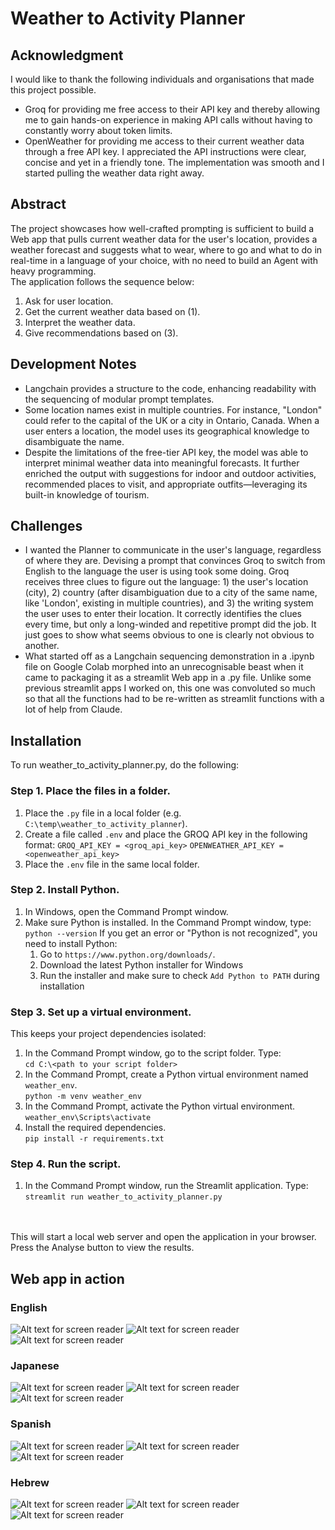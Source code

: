 # Weather to Activity Planner

## Acknowledgment
I would like to thank the following individuals and organisations that made this project possible. 
* Groq for providing me free access to their API key and thereby allowing me to gain hands-on experience in making API calls without having to constantly worry about token limits.
* OpenWeather for providing me access to their current weather data through a free API key. I appreciated the API instructions were clear, concise and yet in a friendly tone. The implementation was smooth and I started pulling the weather data right away. 

## Abstract
The project showcases how well-crafted prompting is sufficient to build a Web app that pulls current weather data for the user's location, provides a weather forecast and suggests what to wear, where to go and what to do in real-time in a language of your choice, with no need to build an Agent with heavy programming.
<br>
The application follows the sequence below:
1. Ask for user location.
2. Get the current weather data based on (1).  
3. Interpret the weather data.
4. Give recommendations based on (3).

## Development Notes
* Langchain provides a structure to the code, enhancing readability with the sequencing of modular prompt templates. 
* Some location names exist in multiple countries. For instance, "London" could refer to the capital of the UK or a city in Ontario, Canada. When a user enters a location, the model uses its geographical knowledge to disambiguate the name.
* Despite the limitations of the free-tier API key, the model was able to interpret minimal weather data into meaningful forecasts. It further enriched the output with suggestions for indoor and outdoor activities, recommended places to visit, and appropriate outfits—leveraging its built-in knowledge of tourism.

## Challenges
* I wanted the Planner to communicate in the user's language, regardless of where they are. Devising a prompt that convinces Groq to switch from English 
to the language the user is using took some doing. Groq receives three clues to figure out the language: 1) the user's location (city), 2) country 
(after disambiguation due to a city of the same name, like 'London', existing in multiple countries), and 3) the writing system the user uses to enter 
their location. It correctly identifies the clues every time, but only a long-winded and repetitive prompt did the job. It just goes to show what seems 
obvious to one is clearly not obvious to another.
* What started off as a Langchain sequencing demonstration in a .ipynb file on Google Colab morphed into an unrecognisable beast when it came to packaging it as a streamlit Web app in a .py file. Unlike some previous streamlit apps I worked on, this one was convoluted so much so that all the functions had to be 
re-written as streamlit functions with a lot of help from Claude. 

## Installation
To run weather_to_activity_planner.py, do the following:

### Step 1. Place the files in a folder. 
1. Place the `.py` file in a local folder (e.g. `C:\temp\weather_to_activity_planner`).
2. Create a file called `.env` and place the GROQ API key in the following format:
	`GROQ_API_KEY = <groq_api_key>`
  `OPENWEATHER_API_KEY = <openweather_api_key>`
3. Place the `.env` file in the same local folder. 

### Step 2. Install Python. 
1. In Windows, open the Command Prompt window.
2. Make sure Python is installed. In the Command Prompt window, type:
	`python --version`
If you get an error or "Python is not recognized", you need to install Python:
	1. Go to `https://www.python.org/downloads/`.
	2. Download the latest Python installer for Windows
	3. Run the installer and make sure to check `Add Python to PATH` during installation

### Step 3. Set up a virtual environment. 
This keeps your project dependencies isolated:
1. In the Command Prompt window, go to the script folder. Type:<br>
	`cd C:\<path to your script folder>`
2. In the Command Prompt, create a Python virtual environment named `weather_env`.<br>
	`python -m venv weather_env`
3. In the Command Prompt, activate the Python virtual environment.<br>
	`weather_env\Scripts\activate`
4. Install the required dependencies.<br>
  `pip install -r requirements.txt`

### Step 4. Run the script. 
1. In the Command Prompt window, run the Streamlit application. Type:<br>
	`streamlit run weather_to_activity_planner.py`
<br>
<br>
This will start a local web server and open the application in your browser. Press the Analyse button to view the results. 

## Web app in action
### English
![Alt text for screen reader](https://github.com/renabracha/weather-to-activity-planner/blob/main/0_enter_location_en.jpg?raw=true)
![Alt text for screen reader](https://github.com/renabracha/weather-to-activity-planner/blob/main/1_enter_country_en.jpg?raw=true)
![Alt text for screen reader](https://github.com/renabracha/weather-to-activity-planner/blob/main/2_forecast_recommendations_en.jpg?raw=true)

### Japanese
![Alt text for screen reader](https://github.com/renabracha/weather-to-activity-planner/blob/main/0_enter_location_ja.jpg?raw=true)
![Alt text for screen reader](https://github.com/renabracha/weather-to-activity-planner/blob/main/1_enter_country_ja.jpg?raw=true)
![Alt text for screen reader](https://github.com/renabracha/weather-to-activity-planner/blob/main/2_forecast_recommendations_ja.jpg?raw=true)

### Spanish
![Alt text for screen reader](https://github.com/renabracha/weather-to-activity-planner/blob/main/0_enter_location_es.jpg?raw=true)
![Alt text for screen reader](https://github.com/renabracha/weather-to-activity-planner/blob/main/1_enter_country_es.jpg?raw=true)
![Alt text for screen reader](https://github.com/renabracha/weather-to-activity-planner/blob/main/2_forecast_recommendations_es.jpg?raw=true)

### Hebrew
![Alt text for screen reader](https://github.com/renabracha/weather-to-activity-planner/blob/main/0_enter_location_he.jpg?raw=true)
![Alt text for screen reader](https://github.com/renabracha/weather-to-activity-planner/blob/main/1_enter_country_he.jpg?raw=true)
![Alt text for screen reader](https://github.com/renabracha/weather-to-activity-planner/blob/main/2_forecast_recommendations_he.jpg?raw=true)